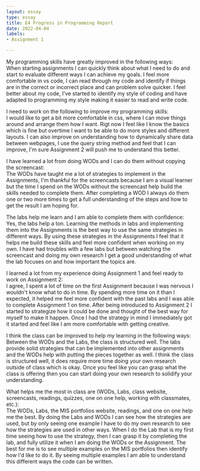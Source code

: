 ```yaml
---
layout: essay
type: essay
title: E4 Progress in Programming Report
date: 2022-04-04
labels:
- Assignment 1

---
```


My programming skills have greatly improved in the following ways:<br>
When starting assignments I can quickly think about what I need to do and start to evaluate different ways I can achieve my goals. I feel more comfortable in vs code, I can read through my code and identify if things are in the correct or incorrect place and can problem solve quicker. I feel better about my code, I've started to identify my style of coding and have adapted to programming my style making it easier to read and write code. 

I need to work on the following to improve my programming skills:<br>
I would like to get a bit more comfortable in css, where I can move things around and arrange them how I want. Rigt now I feel like I know the basics which is fine but overtime I want to be able to do more styles and different layouts. I can also improve on understanding how to dynamically share data between webpages, I use the query string method and feel that I can improve, I'm sure Assignment 2 will push me to understand this better.

I have learned a lot from doing WODs and I can do them without copying the screencast:<br>
The WODs have taught me a lot of strategies to implement in the Assignments, I'm thankful for the screencasts because I am a visual learner but the time I spend on the WODs without the screencast help build the skills needed to complete them. After completing a WOD I always do them one or two more times to get a full understanding of the steps and how to get the result I am hoping for. 

The labs help me learn and I am able to complete them with confidence:<br>
Yes, the labs help a ton. Learning the methods in labs and implementing them into the Assignments is the best way to use the same strategies in different ways. By using these strategies in the Assignments I feel that it helps me build these skills and feel more confident when working on my own. I have had troubles with a few labs but between watching the screencast and doing my own research I get a good understanding of what the lab focuses on and how important the topics are.

I learned a lot from my experience doing Assignment 1 and feel ready to work on Assignment 2:<br>
I agree, I spent a lot of time on the first Assignment because I was nervous I wouldn't know what to do in time. By spending more time on it than I expected, it helped me feel more confident with the past labs and I was able to complete Assignment 1 on time. After being introduced to Assignment 2 I started to strategize how it could be done and thought of the best way for myself to make it happen. Once I had the strategy in mind I immediately got it started and feel like I am more comfortable with getting creative.

I think the class can be improved to help my learning in the following ways:<br>
Between the WODs and the Labs, the class is structured well. The labs provide solid strategies that can be implemented into other assignments and the WODs help with putting the pieces together as well. I think the class is structured well, it does require more time doing your own research outside of class which is okay. Once you feel like you can grasp what the class is offering then you can start doing your own research to solidify your understanding.

What helps me the most in class are (WODs, Labs, class website, screencasts, readings, quizzes, one on one help, working with classmates, etc.):<br>
The WODs, Labs, the MIS portfolios website, readings, and one on one help me the best. By doing the Labs and WODs I can see how the strategies are used, but by only seeing one example I have to do my own research to see how the strategies are used in other ways. When I do the Lab that is my first time seeing how to use the strategy, then I can grasp it by completing the lab, and fully utilize it when I am doing the WODs or the Assignment. The best for me is to see multiple examples on the MIS portfolios then identify how I'd like to do it. By seeing multiple examples I am able to understand this different ways the code can be written.
